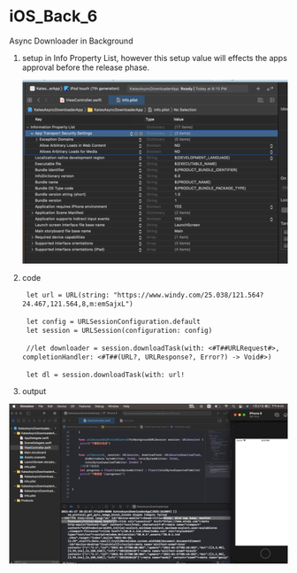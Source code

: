 # iOS_Back_6
Async Downloader in Background

1. setup in Info Property List, however this setup value will effects the apps approval before the release phase.

   ![](https://raw.githubusercontent.com/QueenieCplusplus/iOS_Back_6/main/info%20property%20list.png)

 
2. code

        let url = URL(string: "https://www.windy.com/25.038/121.564?24.467,121.564,8,m:emSajxL")
        
        let config = URLSessionConfiguration.default
        let session = URLSession(configuration: config)
        
        //let downloader = session.downloadTask(with: <#T##URLRequest#>, completionHandler: <#T##(URL?, URLResponse?, Error?) -> Void#>)
        
        let dl = session.downloadTask(with: url!

3. output

  ![](https://github.com/QueenieCplusplus/iOS_Back_6/blob/main/output.png)

